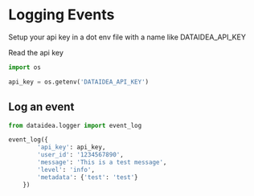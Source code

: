 # Logging Events 

Setup your api key in a dot env file with a name like DATAIDEA_API_KEY

Read the api key

```py
import os 

api_key = os.getenv('DATAIDEA_API_KEY')
```

## Log an event

```py
from dataidea.logger import event_log

event_log({
        'api_key': api_key,
        'user_id': '1234567890',
        'message': 'This is a test message',
        'level': 'info',
        'metadata': {'test': 'test'}
    })
```
